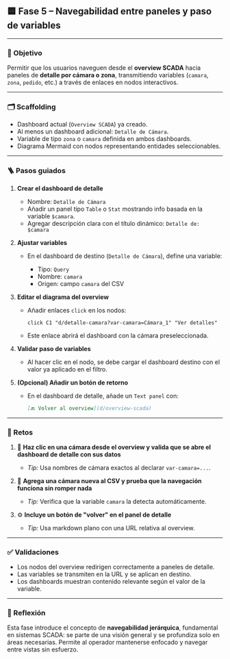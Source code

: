 

## 🟦 Fase 5 – Navegabilidad entre paneles y paso de variables

---

### 🎯 Objetivo

Permitir que los usuarios naveguen desde el **overview SCADA** hacia paneles de **detalle por cámara o zona**, transmitiendo variables (`camara`, `zona`, `pedido`, etc.) a través de enlaces en nodos interactivos.

---

### 🗂️ Scaffolding

* Dashboard actual (`Overview SCADA`) ya creado.
* Al menos un dashboard adicional: `Detalle de Cámara`.
* Variable de tipo `zona` o `camara` definida en ambos dashboards.
* Diagrama Mermaid con nodos representando entidades seleccionables.

---

### 🪜 Pasos guiados

1. **Crear el dashboard de detalle**

   * Nombre: `Detalle de Cámara`
   * Añadir un panel tipo `Table` o `Stat` mostrando info basada en la variable `$camara`.
   * Agregar descripción clara con el título dinámico:
     `Detalle de: $camara`

2. **Ajustar variables**

   * En el dashboard de destino (`Detalle de Cámara`), define una variable:

     * Tipo: `Query`
     * Nombre: `camara`
     * Origen: campo `camara` del CSV

3. **Editar el diagrama del overview**

   * Añadir enlaces `click` en los nodos:

     ```mermaid
     click C1 "d/detalle-camara?var-camara=Cámara_1" "Ver detalles"
     ```
   * Este enlace abrirá el dashboard con la cámara preseleccionada.

4. **Validar paso de variables**

   * Al hacer clic en el nodo, se debe cargar el dashboard destino con el valor ya aplicado en el filtro.

5. **(Opcional) Añadir un botón de retorno**

   * En el dashboard de detalle, añade un `Text panel` con:

     ```markdown
     [🔙 Volver al overview](d/overview-scada)
     ```

---

### 🎯 Retos

1. 🧭 **Haz clic en una cámara desde el overview y valida que se abre el dashboard de detalle con sus datos**

   * *Tip:* Usa nombres de cámara exactos al declarar `var-camara=...`.

2. 🧩 **Agrega una cámara nueva al CSV y prueba que la navegación funciona sin romper nada**

   * *Tip:* Verifica que la variable `camara` la detecta automáticamente.

3. ⚙️ **Incluye un botón de "volver" en el panel de detalle**

   * *Tip:* Usa markdown plano con una URL relativa al overview.

---

### ✅ Validaciones

* Los nodos del overview redirigen correctamente a paneles de detalle.
* Las variables se transmiten en la URL y se aplican en destino.
* Los dashboards muestran contenido relevante según el valor de la variable.

---

### 💬 Reflexión

Esta fase introduce el concepto de **navegabilidad jerárquica**, fundamental en sistemas SCADA: se parte de una visión general y se profundiza solo en áreas necesarias. Permite al operador mantenerse enfocado y navegar entre vistas sin esfuerzo.